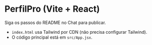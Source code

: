 # PerfilPro (Vite + React)
Siga os passos do README no Chat para publicar.

- `index.html` usa Tailwind por CDN (não precisa configurar Tailwind).
- O código principal está em `src/App.jsx`.
